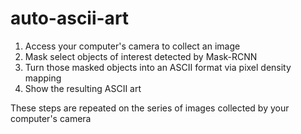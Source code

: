 # auto-ascii-art

1. Access your computer's camera to collect an image
2. Mask select objects of interest detected by Mask-RCNN
3. Turn those masked objects into an ASCII format via pixel density mapping
4. Show the resulting ASCII art

 These steps are repeated on the series of images collected by your computer's camera
